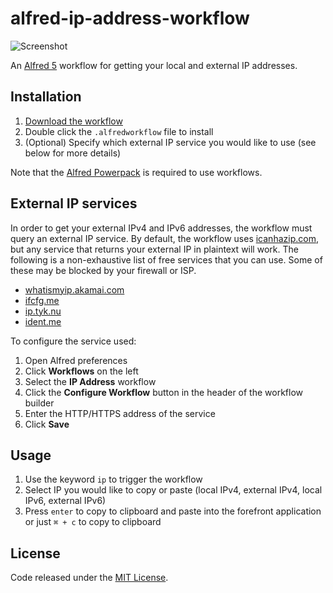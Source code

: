 # alfred-ip-address-workflow

![Screenshot](https://user-images.githubusercontent.com/604167/116506001-16aadf80-a871-11eb-92d5-0b1ac7c8054c.png)

An [Alfred 5](https://www.alfredapp.com/) workflow for getting your local and external IP addresses.

## Installation

1. [Download the workflow](https://github.com/alexchantastic/alfred-ip-address-workflow/releases/latest)
2. Double click the `.alfredworkflow` file to install
3. (Optional) Specify which external IP service you would like to use (see below for more details)

Note that the [Alfred Powerpack](https://www.alfredapp.com/powerpack/) is required to use workflows.

## External IP services

In order to get your external IPv4 and IPv6 addresses, the workflow must query an external IP service. By default, the workflow uses [icanhazip.com](https://icanhazip.com), but any service that returns your external IP in plaintext will work. The following is a non-exhaustive list of free services that you can use. Some of these may be blocked by your firewall or ISP.

* [whatismyip.akamai.com](http://whatismyip.akamai.com)
* [ifcfg.me](http://ifcfg.me)
* [ip.tyk.nu](https://ip.tyk.nu)
* [ident.me](http://ident.me)

To configure the service used:

1. Open Alfred preferences
2. Click **Workflows** on the left
3. Select the **IP Address** workflow
4. Click the **Configure Workflow** button in the header of the workflow builder
5. Enter the HTTP/HTTPS address of the service
6. Click **Save**

## Usage

1. Use the keyword `ip` to trigger the workflow
2. Select IP you would like to copy or paste (local IPv4, external IPv4, local IPv6, external IPv6)
3. Press `enter` to copy to clipboard and paste into the forefront application or just `⌘ + c` to copy to clipboard

## License

Code released under the [MIT License](https://github.com/alexchantastic/alfred-ip-address-workflow/blob/master/LICENSE).
